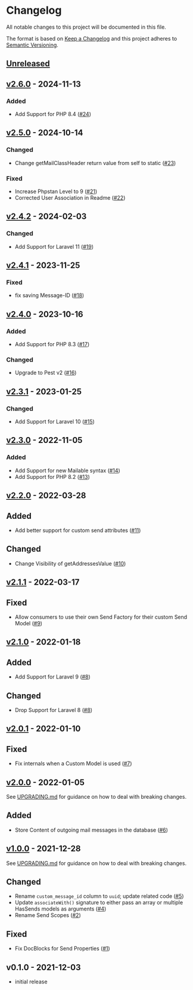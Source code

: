 # Changelog

All notable changes to this project will be documented in this file.

The format is based on [Keep a Changelog](http://keepachangelog.com/en/1.0.0/)
and this project adheres to [Semantic Versioning](http://semver.org/spec/v2.0.0.html).

## [Unreleased](https://github.com/stefanzweifel/laravel-sends/compare/v2.6.0...HEAD)

## [v2.6.0](https://github.com/stefanzweifel/laravel-sends/compare/v2.5.0...v2.6.0) - 2024-11-13

### Added

- Add Support for PHP 8.4 ([#24](https://github.com/stefanzweifel/laravel-sends/pull/24))

## [v2.5.0](https://github.com/stefanzweifel/laravel-sends/compare/v2.4.2...v2.5.0) - 2024-10-14

### Changed

- Change getMailClassHeader return value from self to static ([#23](https://github.com/stefanzweifel/laravel-sends/pull/23))

### Fixed

- Increase Phpstan Level to 9 ([#21](https://github.com/stefanzweifel/laravel-sends/pull/21))
- Corrected User Association in Readme ([#22](https://github.com/stefanzweifel/laravel-sends/pull/22))

## [v2.4.2](https://github.com/stefanzweifel/laravel-sends/compare/v2.4.1...v2.4.2) - 2024-02-03

### Changed

- Add Support for Laravel 11 ([#19](https://github.com/stefanzweifel/laravel-sends/pull/19))

## [v2.4.1](https://github.com/stefanzweifel/laravel-sends/compare/v2.4.0...v2.4.1) - 2023-11-25

### Fixed

- fix saving Message-ID ([#18](https://github.com/stefanzweifel/laravel-sends/pull/18))

## [v2.4.0](https://github.com/stefanzweifel/laravel-sends/compare/v2.3.1...v2.4.0) - 2023-10-16

### Added

- Add Support for PHP 8.3 ([#17](https://github.com/stefanzweifel/laravel-sends/pull/17))

### Changed

- Upgrade to Pest v2 ([#16](https://github.com/stefanzweifel/laravel-sends/pull/16))

## [v2.3.1](https://github.com/stefanzweifel/laravel-sends/compare/v2.3.0...v2.3.1) - 2023-01-25

### Changed

- Add Support for Laravel 10 ([#15](https://github.com/stefanzweifel/laravel-sends/pull/15))

## [v2.3.0](https://github.com/stefanzweifel/laravel-sends/compare/v2.2.0...v2.3.0) - 2022-11-05

### Added

- Add Support for new Mailable syntax ([#14](https://github.com/stefanzweifel/laravel-sends/pull/14))
- Add Support for PHP 8.2 ([#13](https://github.com/stefanzweifel/laravel-sends/pull/13))

## [v2.2.0](https://github.com/stefanzweifel/laravel-sends/compare/v2.1.1...v2.2.0) - 2022-03-28

## Added

- Add better support for custom send attributes ([#11](https://github.com/stefanzweifel/laravel-sends/pull/11))

## Changed

- Change Visibility of getAddressesValue ([#10](https://github.com/stefanzweifel/laravel-sends/pull/10))

## [v2.1.1](https://github.com/stefanzweifel/laravel-sends/compare/v2.1.0...v2.1.1) - 2022-03-17

## Fixed

- Allow consumers to use their own Send Factory for their custom Send Model ([#9](https://github.com/stefanzweifel/laravel-sends/pull/9))

## [v2.1.0](https://github.com/stefanzweifel/laravel-sends/compare/v2.0.1...v2.1.0) - 2022-01-18

## Added

- Add Support for Laravel 9 ([#8](https://github.com/stefanzweifel/laravel-sends/pull/8))

## Changed

- Drop Support for Laravel 8 ([#8](https://github.com/stefanzweifel/laravel-sends/pull/8))

## [v2.0.1](https://github.com/stefanzweifel/laravel-sends/compare/v2.0.0...v2.0.1) - 2022-01-10

## Fixed

- Fix internals when a Custom Model is used ([#7](https://github.com/stefanzweifel/laravel-sends/pull/7))

## [v2.0.0](https://github.com/stefanzweifel/laravel-sends/compare/v1.0.0...v2.0.0) - 2022-01-05

See [UPGRADING.md](https://github.com/stefanzweifel/laravel-sends/blob/main/UPGRADING.md#from-v10-to-v20) for guidance on how to deal with breaking changes.

## Added

- Store Content of outgoing mail messages in the database ([#6](https://github.com/stefanzweifel/laravel-sends/pull/6))

## [v1.0.0](https://github.com/stefanzweifel/laravel-sends/compare/v0.1.0...v1.0.0) - 2021-12-28

See [UPGRADING.md](https://github.com/stefanzweifel/laravel-sends/blob/main/UPGRADING.md#from-v01-to-v10) for guidance on how to deal with breaking changes.

## Changed

- Rename `custom_message_id` column to `uuid`; update related code ([#5](https://github.com/stefanzweifel/laravel-sends/pull/5))
- Update `associateWith()` signature to either pass an array or multiple HasSends models as arguments ([#4](https://github.com/stefanzweifel/laravel-sends/pull/4))
- Rename Send Scopes ([#2](https://github.com/stefanzweifel/laravel-sends/pull/2))

## Fixed

- Fix DocBlocks for Send Properties ([#1](https://github.com/stefanzweifel/laravel-sends/pull/1))

## v0.1.0 - 2021-12-03

- initial release
